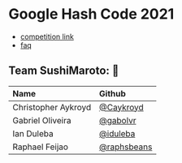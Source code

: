 # Google Hash Code 2021

- [competition link](https://hashcodejudge.withgoogle.com/#/home)
- [faq](https://codingcompetitions.withgoogle.com/hashcode/faq)

## Team SushiMaroto: 🍣

| Name                | Github                                        |
| :------------------ | :-------------------------------------------- |
| Christopher Aykroyd | [@Caykroyd](https://github.com/Caykroyd)      |
| Gabriel Oliveira    | [@gabolvr](https://github.com/gabolvr)        |
| Ian Duleba          | [@iduleba](https://github.com/iduleba)        |
| Raphael Feijao      | [@raphsbeans](https://github.com/raphsbeans)  |